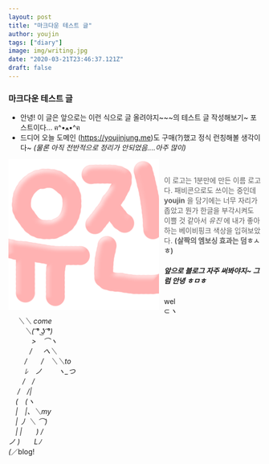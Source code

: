 ```yaml
---
layout: post
title: "마크다운 테스트 글"
author: youjin
tags: ["diary"]
image: img/writing.jpg
date: "2020-03-21T23:46:37.121Z"
draft: false
---
```


### 마크다운 테스트 글<br>
- 안녕! 이 글은 앞으로는 이런 식으로 글 올려야지~~~의 테스트 글 작성해보기~ 포스트이다... ฅ^•ﻌ•^ฅ
- 드디어 오늘 도메인 (https://youjinjung.me)도 구매(?)했고 정식 런칭해볼 생각이다~ *(물론 아직 전반적으로 정리가 안되었음....아주 많이)*

<!-- ![logo](../avatars/favi_logo.png) -->
<img src="./avatars/favi_logo.png"
     alt="logoicon"
     style="float: left; margin-right: 10px;" /><br>


> 이 로고는 1분만에 만든 이름 로고다. 패비콘으로도 쓰이는 중인데 **youjin** 을 담기에는 너무 자리가 좁았고 뭔가 한글을 부각시켜도 이쁠 것 같아서 *유진* 에 내가 좋아하는 베이비핑크 색상을 입혀보았다. __(살짝의 엠보싱 효과는 덤ㅎㅅㅎ)__




##### 앞으로 블로그 자주 써봐야지~ 그럼 안녕 ㅎㅁㅎ

wel<br>
⊂_ヽ<br>
　 ＼＼ come<br>
　　 ＼( ͡° ͜ʖ ͡°)  <br>
　　　 >　⌒ヽ<br>
　　　/ 　 へ＼<br>
　　 /　　/　＼＼to<br>
　　 ﾚ　ノ　　 ヽ_つ<br>
　　/　/<br>
　 /　/|<br>
　(　(ヽ<br>
　|　|、＼my<br>
　| 丿 ＼ ⌒)<br>
　| |　　) /<br>
ノ )　　Lﾉ<br>
(_／blog!<br>
<br>
